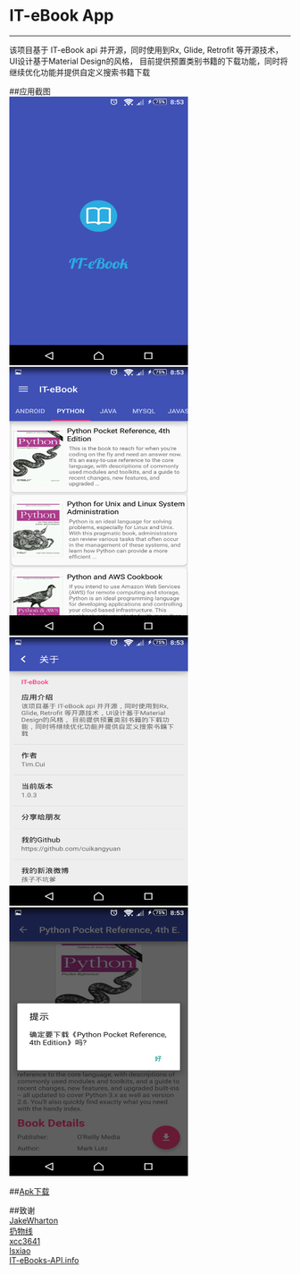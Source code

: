 # IT-eBook App

------

该项目基于 IT-eBook api 并开源，同时使用到Rx, Glide, Retrofit 等开源技术，UI设计基于Material Design的风格， 目前提供预置类别书籍的下载功能，同时将继续优化功能并提供自定义搜索书籍下载

##应用截图<br/>
<img src="./images/1.png" width="320" height="480"/>
<img src="./images/2.png" width="320" height="480"/>
<img src="./images/4.png" width="320" height="480"/>
<img src="./images/6.png" width="320" height="480"/>

##[Apk下载](http://fir.im/41ud)


##致谢<br/>
[JakeWharton](https://github.com/JakeWharton)<br/>
[扔物线](https://github.com/rengwuxian)<br/>
[xcc3641](https://github.com/xcc3641)<br/>
[lsxiao](https://github.com/lsxiao)<br/>
[IT-eBooks-API.info](http://it-ebooks-api.info/)<br/>


